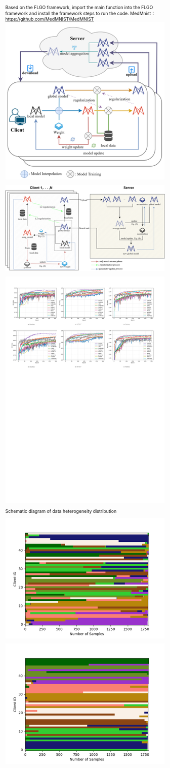 Based on the FLGO framework, import the main function into the FLGO framework and install the framework steps to run the code.
MedMnist：https://github.com/MedMNIST/MedMNIST
![](Readme.assets/CoGAP框架图1.svg)


![](Readme.assets/CoGAP框架图2.svg)

![](Readme.assets/Res.svg)


Schematic diagram of data heterogeneity distribution


![](Readme.assets/res-17183508190744.png)

![](Readme.assets/res-17183508854808.png)
